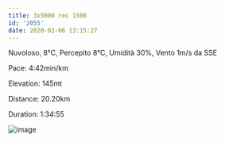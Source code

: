 ```yaml
---
title: 3x5000 rec 1500
id: '2055'
date: 2020-02-06 13:15:27
---
```


Nuvoloso, 8°C, Percepito 8°C, Umidità 30%, Vento 1m/s da SSE

Pace: 4:42min/km

Elevation: 145mt

Distance: 20.20km

Duration: 1:34:55

![image](/images/2021/08/20200206-activity-map.png)